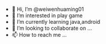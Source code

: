 - 👋 Hi, I’m @weiwenhuaming01
- 👀 I’m interested in play game
- 🌱 I’m currently learning java,android
- 💞️ I’m looking to collaborate on ...
- 📫 How to reach me ...

<!---
weiwenhuaming01/weiwenhuaming01 is a ✨ special ✨ repository because its `README.md` (this file) appears on your GitHub profile.
You can click the Preview link to take a look at your changes.
--->
